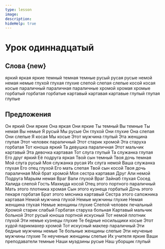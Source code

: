 ```yaml
---
type: lesson
image:
description:
hideHelp: true
---
```


# Урок одиннадцатый

## Слова {new}

яркий
яркая
яркие
темный
темная
темные
русый
русая
русые
немой
немая
немые
глухой
глухая
глухие
слепой
слепая
слепые
косой
косая
косые
параличный
параличная
параличные
хромой
хромая
хромые
горбатый
горбатая
горбатые
картавый
картавая
картавые
глупый
глупая
глупые

## Предложения

Он яркий
Они яркие
Она яркая
Они яркие
Ты темный
Вы темные
Ты немая
Вы немые
Я русый
Мы русые
Он глухой
Они глухие
Она слепая
Они слепые
Я косая
Мы косые
Этот мужчина глупый
Эта женщина глупая
Этот человек параличный
Этот старик хромой
Эта старуха горбатая
Тот юноша яркий
Та девушка параличная
Этот мальчик картавый
Эта девочка картавая
Тот слуга глупый
Та служанка глупая
Его друг яркий
Её подруга яркая
Твой сын темный
Твоя дочь темная
Мой слуга русый
Моя служанка русая
Их слуга немой
Ваша служанка глухая
Его отец глухой
Его мать слепая
Твой сын косой
Твоя дочь параличная
Мой брат хромой
Моя сестра картавая
Друг Али немой
Подруга Марьям немая
Враг Вали глухой
Враг Зайнаб глухая
Сосед Халида слепой
Гость Махмуда косой
Отец этого портного параличный
Мать этого плотника хромая
Сын этого кузнеца горбатый
Дочь этого пекаря горбатая
Брат этого мясника картавый
Сестра этого сапожника картавая
Немой мужчина глухой
Немые мужчины глухие
Немая женщина глухая
Немые женщины глухие
Слепой человек печальный
Хромой старик слабый
Горбатая старуха больная
Картавый мальчик больной
Этот русый юноша портной искусный
Тот немой плотник глухой
Эти немые кузнецы глухие
Те бедные носильщики косые
Этот худой парикмахер хромой
Тот искусный маклер параличный
Эти бедные мужчины немые
Те больные женщины слепые
Эти неученые мужчины глухие
Те неученые женщины слепые
Их учителя яркие
Ваши преподаватели темные
Наши муэдзины русые
Наш уборщик глупый

